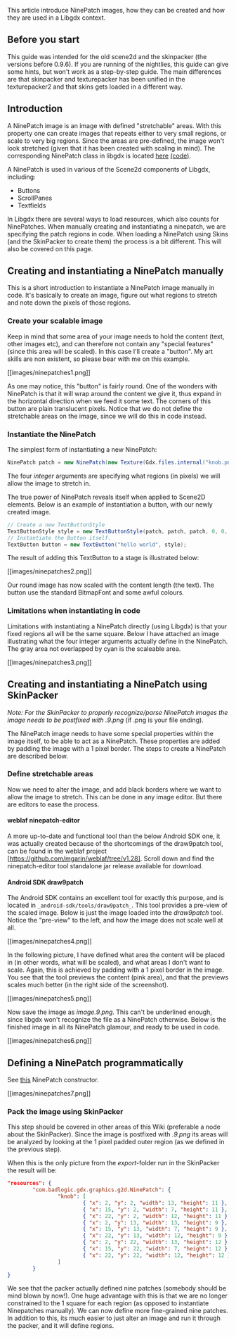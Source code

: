 This article introduce NinePatch images, how they can be created and how they
are used in a Libgdx context.

## Before you start ##

This guide was intended for the old scene2d and the skinpacker (the versions before 0.9.6). If you are running of the nightlies, this guide can give some hints, but won't work as a step-by-step guide. The main differences are that skinpacker and texturepacker has been unified in the texturepacker2 and that skins gets loaded in a different way. 

## Introduction ##

A NinePatch image is an image with defined "stretchable" areas. With this
property one can create images that repeats either to very small
regions, or scale to very big regions. Since the areas are pre-defined,
the image won't look stretched (given that it has been created with
scaling in mind). The corresponding NinePatch class in libgdx is located [here](http://libgdx.badlogicgames.com/nightlies/docs/api/com/badlogic/gdx/graphics/g2d/NinePatch.html)
[(code)](https://github.com/libgdx/libgdx/tree/master/gdx/src/com/badlogic/gdx/graphics/g2d/NinePatch.java).

A NinePatch is used in various of the Scene2d components of Libgdx,
including:
  * Buttons
  * ScrollPanes
  * Textfields

In Libgdx there are several ways to load resources, which also counts for NinePatches. When manually creating and instantiating a ninepatch, we are specifying the patch regions in code. When loading a NinePatch using Skins (and the SkinPacker to create them) the process is a bit different. This will also be covered on this page.

## Creating and instantiating a NinePatch manually  ##

This is a short introduction to instantiate a NinePatch image manually in code. It's basically to create an image, figure out what regions to stretch and note down the pixels of those regions.

### Create your scalable image ###

Keep in mind that some area of your image needs to hold the content
(text, other images etc), and can therefore not contain any "special
features" (since this area will be scaled). In this case I'll create a
"button". My art skills are non existent, so please bear with me on this
example.

[[images/ninepatches1.png]]

As one may notice, this "button" is fairly round. One of the wonders
with NinePatch is that it will wrap around the content we give it, thus
expand in the horizontal direction when we feed it some text. The
corners of this button are plain translucent pixels. Notice that we do
not define the stretchable areas on the image, since we will do this in
code instead.

### Instantiate the NinePatch ###

The simplest form of instantiating a new NinePatch:
```java
NinePatch patch = new NinePatch(new Texture(Gdx.files.internal("knob.png")), 12, 12, 12, 12);
```
The four _integer_ arguments are specifying what regions (in pixels) we will
allow the image to stretch in.

The true power of NinePatch reveals itself when applied to Scene2D
elements. Below is an example of instantiation a button, with our newly
created image.
```java
// Create a new TextButtonStyle
TextButtonStyle style = new TextButtonStyle(patch, patch, patch, 0, 0, 0, 0, new BitmapFont(), new Color(0.3f, 0.2f, 0.8f, 1f), new Color(0, 0, 0, 1f), new Color(0, 0, 0, 1f));
// Instantiate the Button itself.
TextButton button = new TextButton("hello world", style);
```

The result of adding this TextButton to a stage is illustrated below:

[[images/ninepatches2.png]]

Our round image has now scaled with the content length (the text). The button use the standard BitmapFont and some awful colours.

### Limitations when instantiating in code ###

Limitations with instantiating a NinePatch directly (using Libgdx) is that your fixed regions all will be the same square. Below I have attached an image illustrating what the four integer arguments actually define in the NinePatch. The gray area not overlapped by cyan is the scaleable area.

[[images/ninepatches3.png]]

## Creating and instantiating a NinePatch using SkinPacker ##

*Note:* _For the SkinPacker to properly recognize/parse NinePatch images
the image needs to be postfixed with .9.png_ (if .png is your file
ending).

The NinePatch image needs to have some special properties within the
image itself, to be able to act as a NinePatch. These properties are
added by padding the image with a 1 pixel border. The steps to create a
NinePatch are described below.

### Define stretchable areas ###

Now we need to alter the image, and add black borders where we want to
allow the image to stretch. This can be done in any image editor. But
there are editors to ease the process.
#### weblaf ninepatch-editor
A more up-to-date and functional tool than the below Android SDK one, it was actually created because of the shortcomings of the draw9patch tool, can be found in the weblaf project [https://github.com/mgarin/weblaf/tree/v1.28]. Scroll down and find the ninepatch-editor tool standalone jar release available for download.

#### Android SDK draw9patch
The Android SDK contains an excellent tool for exactly this purpose,
and is located in `_android-sdk/tools/draw9patch_`. This tool provides a
pre-view of the scaled image. Below is just the image loaded into the
*draw9patch* tool. Notice the "pre-view" to the left, and how the image
does not scale well at all.

[[images/ninepatches4.png]]

In the following picture, I have defined what area the content will be
placed in (in other words, what will be scaled), and what areas I don't
want to scale. Again, this is achieved by padding with a 1 pixel border
in the image. You see that the tool previews the content (pink area),
and that the previews scales much better (in the right side of the
screenshot).

[[images/ninepatches5.png]]

Now save the image as _image.9.png_. This can't be underlined enough,
since libgdx won't recognize the file as a NinePatch otherwise. Below is
the finished image in all its NinePatch glamour, and ready to be used in
code.

[[images/ninepatches6.png]]

## Defining a NinePatch programmatically ##

See [this](http://libgdx.badlogicgames.com/nightlies/docs/api/com/badlogic/gdx/graphics/g2d/NinePatch.html#NinePatch%28com.badlogic.gdx.graphics.Texture,%20int,%20int,%20int,%20int%29) NinePatch constructor.

[[images/ninepatches7.png]]

### Pack the image using SkinPacker ###

This step should be covered in other areas of this Wiki (preferable a node about the SkinPacker). Since the image is postfixed with _.9.png_ its areas will be analyzed by looking at the 1 pixel padded outer region (as we defined in the previous step).

When this is the only picture from the _export_-folder run in the SkinPacker the result will be:

```json
"resources": {
        "com.badlogic.gdx.graphics.g2d.NinePatch": {
                "knob": [
                        { "x": 2, "y": 2, "width": 13, "height": 11 },
                        { "x": 15, "y": 2, "width": 7, "height": 11 },
                        { "x": 22, "y": 2, "width": 12, "height": 11 },
                        { "x": 2, "y": 13, "width": 13, "height": 9 },
                        { "x": 15, "y": 13, "width": 7, "height": 9 },
                        { "x": 22, "y": 13, "width": 12, "height": 9 },
                        { "x": 2, "y": 22, "width": 13, "height": 12 },
                        { "x": 15, "y": 22, "width": 7, "height": 12 },
                        { "x": 22, "y": 22, "width": 12, "height": 12 }
                ]
        }
}
```

We see that the packer actually defined nine patches (somebody should be mind blown by now!). One huge advantage with this is that we are no longer constrained to the 1 square for each region (as opposed to instantiate Ninepatches manually). We can now define more fine-grained nine patches. In addition to this, its much easier to just alter an image and run it through the packer, and it will define regions.